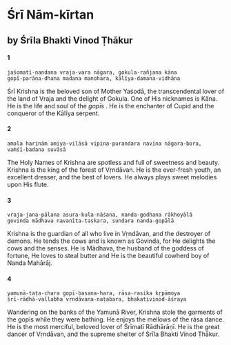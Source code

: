 # Śrī Nām-kīrtan

## by Śrīla Bhakti Vinod Ṭhākur

#### 1

    jaśomatī-nandana vraja-vara nāgara, gokula-rañjana kāna
    gopī-parāṇa-dhana madana manohara, kālīya-damana-vidhāna

Śrī Krishna is the beloved son of Mother Yaśodā, the transcendental lover of the land of Vraja and the delight of Gokula. One of His nicknames is Kāna. He is the life and soul of the *gopīs* . He is the enchanter of Cupid and the conqueror of the Kālīya serpent.

#### 2

    amala harinām amiya-vilāsā vipina-purandara navīna nāgara-bora,
    vaṁśī-badana suvāsā

The Holy Names of Krishna are spotless and full of sweetness and beauty. Krishna is the king of the forest of Vṛndāvan. He is the ever-fresh youth, an excellent dresser, and the best of lovers. He always plays sweet melodies upon His flute.

#### 3

    vraja-jana-pālana asura-kula-nāśana, nanda-godhana rākhoyālā
    govinda mādhava navanīta-taṣkara, sundara nanda-gopālā

Krishna is the guardian of all who live in Vṛndāvan, and the destroyer of demons. He tends the cows and is known as Govinda, for He delights the cows and the senses. He is Mādhava, the husband of the goddess of fortune, He loves to steal butter and He is the beautiful cowherd boy of Nanda Mahārāj.

#### 4

    yamunā-taṭa-chara gopī-basana-hara, rāsa-rasika kṛpāmoya
    śrī-rādhā-vallabha vṛndāvana-naṭabara, bhakativinod-āśraya

Wandering on the banks of the Yamunā River, Krishna stole the garments of the gopīs while they were bathing. He enjoys the mellows of the rāsa dance. He is the most merciful, beloved lover of Śrīmatī Rādhārāṇī. He is the great dancer of Vṛndāvan, and the supreme shelter of Śrīla Bhakti Vinod Ṭhākur.


